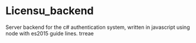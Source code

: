 # Licensu_backend
Server backend for the c# authentication system, written in javascript using node with es2015 guide lines. 
trreae